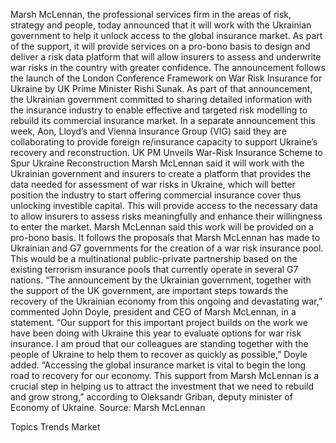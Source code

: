 Marsh McLennan, the professional services firm in the areas of risk, strategy and people, today announced that it will work with the Ukrainian government to help it unlock access to the global insurance market. As part of the support, it will provide services on a pro-bono basis to design and deliver a risk data platform that will allow insurers to assess and underwrite war risks in the country with greater confidence.
The announcement follows the launch of the London Conference Framework on War Risk Insurance for Ukraine by UK Prime Minister Rishi Sunak. As part of that announcement, the Ukrainian government committed to sharing detailed information with the insurance industry to enable effective and targeted risk modelling to rebuild its commercial insurance market.
In a separate announcement this week, Aon, Lloyd’s and Vienna Insurance Group (VIG) said they are collaborating to provide foreign re/insurance capacity to support Ukraine’s recovery and reconstruction.
UK PM Unveils War-Risk Insurance Scheme to Spur Ukraine Reconstruction
Marsh McLennan said it will work with the Ukrainian government and insurers to create a platform that provides the data needed for assessment of war risks in Ukraine, which will better position the industry to start offering commercial insurance cover thus unlocking investible capital. This will provide access to the necessary data to allow insurers to assess risks meaningfully and enhance their willingness to enter the market. Marsh McLennan said this work will be provided on a pro-bono basis.
It follows the proposals that Marsh McLennan has made to Ukrainian and G7 governments for the creation of a war risk insurance pool. This would be a multinational public-private partnership based on the existing terrorism insurance pools that currently operate in several G7 nations.
“The announcement by the Ukrainian government, together with the support of the UK government, are important steps towards the recovery of the Ukrainian economy from this ongoing and devastating war,” commented John Doyle, president and CEO of Marsh McLennan, in a statement.
“Our support for this important project builds on the work we have been doing with Ukraine this year to evaluate options for war risk insurance. I am proud that our colleagues are standing together with the people of Ukraine to help them to recover as quickly as possible,” Doyle added.
“Accessing the global insurance market is vital to begin the long road to recovery for our economy. This support from Marsh McLennan is a crucial step in helping us to attract the investment that we need to rebuild and grow strong,” according to Oleksandr Griban, deputy minister of Economy of Ukraine.
Source: Marsh McLennan

Topics
Trends
Market
